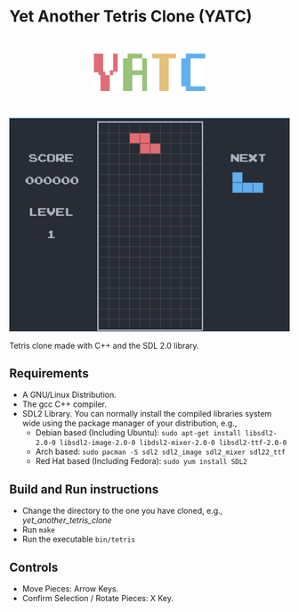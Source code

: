# Yet Another Tetris Clone (YATC)
<br/>
<p align="center">
  <img src="./title.png", width="200" />
</p>
<br/>
<p align="center">
  <img src="./demo.gif" />
</p>

Tetris clone made with C++ and the SDL 2.0 library.

## Requirements

  * A GNU/Linux Distribution.
  * The gcc C++ compiler.
  * SDL2 Library. You can normally install the compiled libraries 
  system wide using the package manager of your distribution, e.g.,
    * Debian based (Including Ubuntu): `sudo apt-get install libsdl2-2.0-0
    libsdl2-image-2.0-0 libdsl2-mixer-2.0-0 libsdl2-ttf-2.0-0`
    * Arch based: `sudo pacman -S sdl2 sdl2_image sdl2_mixer sdl22_ttf`
    * Red Hat based (Including Fedora): `sudo yum install SDL2`

## Build and Run instructions

  * Change the directory to the one you have cloned, e.g.,
  _yet_another_tetris_clone_
  * Run `make`
  * Run the executable `bin/tetris`

## Controls

  * Move Pieces: Arrow Keys.
  * Confirm Selection / Rotate Pieces: X Key.
